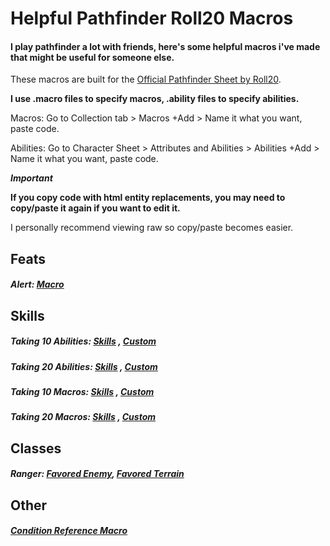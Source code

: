 # Helpful Pathfinder Roll20 Macros
#### I play pathfinder a lot with friends, here's some helpful macros i've made that might be useful for someone else.

These macros are built for the [Official Pathfinder Sheet by Roll20](https://wiki.roll20.net/Pathfinder_Official).

**I use .macro files to specify macros, .ability files to specify abilities.**

Macros:
Go to Collection tab > Macros +Add > Name it what you want, paste code. 

Abilities:
Go to Character Sheet > Attributes and Abilities > Abilities +Add > Name it what you want, paste code.

***Important***

**If you copy code with html entity replacements, you may need to copy/paste it again if you want to edit it.**

I personally recommend viewing raw so copy/paste becomes easier.

## Feats

##### Alert: [Macro](https://github.com/ireichard/pathfinder-stuff/blob/master/feats/alert-take-10-init.macro)


## Skills

##### Taking 10 Abilities: [Skills](https://github.com/ireichard/pathfinder-stuff/blob/master/skills/take-10.ability) , [Custom](https://github.com/ireichard/pathfinder-stuff/blob/master/skills/take-10-custom.ability)

##### Taking 20 Abilities: [Skills](https://github.com/ireichard/pathfinder-stuff/blob/master/skills/take-20.ability) , [Custom](https://github.com/ireichard/pathfinder-stuff/blob/master/skills/take-20-custom.ability)

##### Taking 10 Macros: [Skills](https://github.com/ireichard/pathfinder-stuff/blob/master/skills/take-10-token.macro) , [Custom](https://github.com/ireichard/pathfinder-stuff/blob/master/skills/take-10-custom-token.macro)

##### Taking 20 Macros: [Skills](https://github.com/ireichard/pathfinder-stuff/blob/master/skills/take-20-token.macro) , [Custom](https://github.com/ireichard/pathfinder-stuff/blob/master/skills/take-20-custom-token.macro)


## Classes

##### Ranger: [Favored Enemy](https://github.com/ireichard/pathfinder-stuff/blob/master/classes/ranger/favored-enemy.ability), [Favored Terrain](https://github.com/ireichard/pathfinder-stuff/blob/master/classes/ranger/favored-terrain.ability)

## Other

##### [Condition Reference Macro](https://github.com/ireichard/pathfinder-stuff/blob/master/misc/condition-output.macro)
